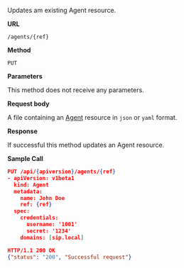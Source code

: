 Updates am existing Agent resource.

**URL**

`/agents/{ref}`

**Method**

`PUT`

**Parameters**

This method does not receive any parameters.

**Request body**

A file containing an [Agent](/configuration/agents) resource in `json` or `yaml` format.

**Response**

If successful this method updates an Agent resource.

**Sample Call**

```json
PUT /api/{apiversion}/agents/{ref}
- apiVersion: v1beta1
  kind: Agent
  metadata:
    name: John Doe
    ref: {ref}
  spec:
    credentials:
      username: '1001'
      secret: '1234'
    domains: [sip.local]

HTTP/1.1 200 OK
{"status": "200", "Successful request"}
```
